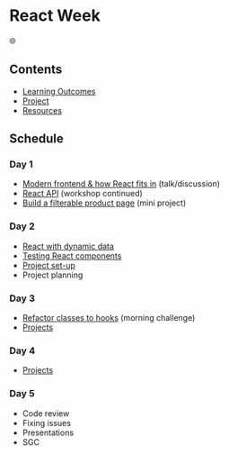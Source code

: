 # React Week

🌐

## Contents

- [Learning Outcomes](./learning-outcomes.md)
- [Project](./project.md)
- [Resources](./resources)

## Schedule

### Day 1
 
- [Modern frontend & how React fits in](https://hackmd.io/@EwoSz9j0TESPquoLzQMY_w/HJXKYu0QU#/) (talk/discussion)  
- [React API](https://github.com/oliverjam/learn-react) (workshop continued)  
- [Build a filterable product page](https://github.com/oliverjam/react-food-workshop) (mini project)  

### Day 2

- [React with dynamic data](https://github.com/sofiapoh/react-dynamic-data-workshop)
- [Testing React components](https://github.com/oliverjam/learn-react-testing)  
- [Project set-up](./project.md)  
- Project planning

### Day 3

- [Refactor classes to hooks](https://github.com/oliverjam/react-refactor-class-hooks) (morning challenge)  
- [Projects](./project.md)

### Day 4

- [Projects](./project.md)

### Day 5

- Code review  
- Fixing issues
- Presentations
- SGC